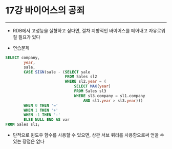# 17강 바이어스의 공죄
---
- RDB에서 고성능을 실형하고 싶다면, 절차 지향적인 바이어스를 떼어내고 자유로워질 필요가 있다

- 연습문제

```SQL
SELECT company,
		year,
		sale,
		CASE SIGN(sale - (SELECT sale
						  FROM Sales sl2
						  WHERE sl2.year = (
							  SELECT MAX(year)
							  FROM Sales sl3
							  WHERE sl3.company = sl1.company
								  AND sl1.year > sl3.year)))
		WHEN 0 THEN '='
		WHEN 1 THEN '+'
		WHEN -1 THEN '-'
		ELSE NULL END AS var
FROM Sales sl1; 
```

- 단적으로 윈도우 함수를 사용할 수 있으면, 상관 서브 쿼리를 사용함으로써 얻을 수 있는 장점은 없다
